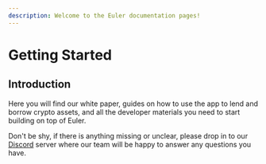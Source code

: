 ```yaml
---
description: Welcome to the Euler documentation pages!
---
```


# Getting Started

## Introduction

Here you will find our white paper, guides on how to use the app to lend and borrow crypto assets, and all the developer materials you need to start building on top of Euler.

Don't be shy, if there is anything missing or unclear, please drop in to our [Discord](https://discord.gg/CdG97VSYGk) server where our team will be happy to answer any questions you have.

